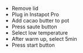 - Remove lid
- Plug in Instapot Pro 
- Add cacao butter to pot
- Press saute button
- Select low temperature
- After warm up, select 5min
- Press start button
